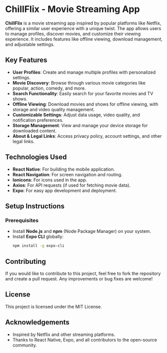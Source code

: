 # ChillFlix - Movie Streaming App

**ChillFlix** is a movie streaming app inspired by popular platforms like Netflix, offering a similar user experience with a unique twist. The app allows users to manage profiles, discover movies, and customize their viewing experience. It includes features like offline viewing, download management, and adjustable settings.

## Key Features
- **User Profiles**: Create and manage multiple profiles with personalized settings.
- **Movie Discovery**: Browse through various movie categories like popular, action, comedy, and more.
- **Search Functionality**: Easily search for your favorite movies and TV shows.
- **Offline Viewing**: Download movies and shows for offline viewing, with storage and video quality management.
- **Customizable Settings**: Adjust data usage, video quality, and notification preferences.
- **Storage Management**: View and manage your device storage for downloaded content.
- **About & Legal Links**: Access privacy policy, account settings, and other legal links.

## Technologies Used
- **React Native**: For building the mobile application.
- **React Navigation**: For screen navigation and routing.
- **Ionicons**: For icons used in the app.
- **Axios**: For API requests (if used for fetching movie data).
- **Expo**: For easy app development and deployment.

## Setup Instructions

### Prerequisites
- Install **Node.js** and **npm** (Node Package Manager) on your system.
- Install **Expo CLI** globally:  
  ```bash
  npm install -g expo-cli
  
## Contributing
If you would like to contribute to this project, feel free to fork the repository and create a pull request. Any improvements or bug fixes are welcome!

## License
This project is licensed under the MIT License.

## Acknowledgements
- Inspired by Netflix and other streaming platforms.
- Thanks to React Native, Expo, and all contributors to the open-source community.
